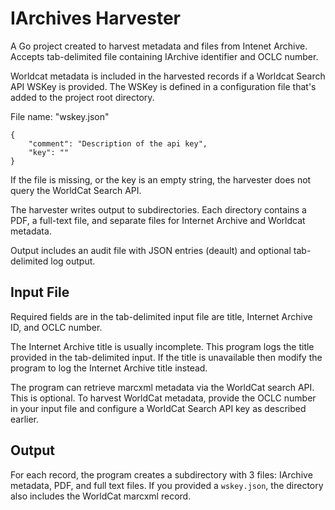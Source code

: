 # IArchives Harvester

A Go project created to harvest metadata and files from Intenet Archive. Accepts tab-delimited file containing IArchive identifier and OCLC number.

Worldcat metadata is included in the harvested records if a Worldcat Search API WSKey is provided. The WSKey is defined
in a configuration file that's added to the project root directory.

File name: "wskey.json"

    {
        "comment": "Description of the api key",
        "key": ""
    }

If the file is missing, or the key is an empty string, the harvester does not query the WorldCat Search API.

The harvester writes output to subdirectories. Each directory contains a PDF, a full-text file, and separate files 
for Internet Archive and Worldcat metadata.

Output includes an audit file with JSON entries (deault) and optional tab-delimited log output.

## Input File

Required fields are in the tab-delimited input file are title, Internet Archive ID, and OCLC number.

The Internet Archive title is usually incomplete. This program logs the title provided in the tab-delimited
input. If the title is unavailable then modify the program to log the Internet Archive title instead.

The program can retrieve marcxml metadata via the WorldCat search API. This is optional. To harvest 
WorldCat metadata, provide the OCLC number in your input file and configure a WorldCat Search API key as described 
earlier. 

## Output
For each record, the program creates a subdirectory with 3 files: IArchive metadata, PDF, and full text files. If 
you provided a `wskey.json`, the directory also includes the WorldCat marcxml record.